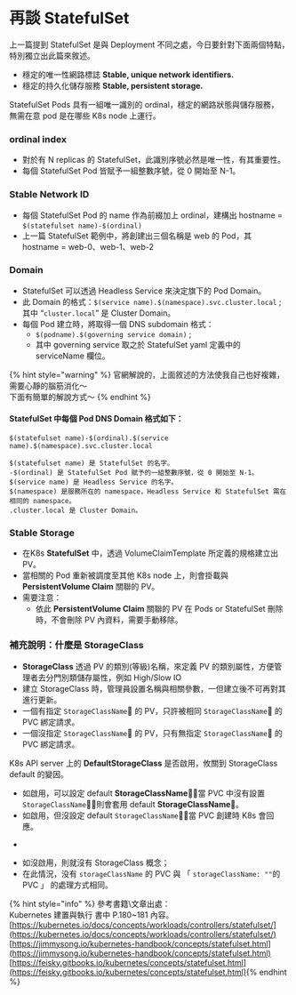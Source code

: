 # 再談 StatefulSet

上一篇提到 StatefulSet 是與 Deployment 不同之處，今日要針對下面兩個特點，特別獨立出此篇來敘述。

* 穩定的唯一性網路標誌 **Stable, unique network identifiers.**
* 穩定的持久化儲存服務 **Stable, persistent storage.**

StatefulSet Pods 具有一組唯一識別的 ordinal，穩定的網路狀態與儲存服務，  
無需在意 pod 是在哪些 K8s node 上運行。

### ordinal index

* 對於有 N replicas 的 StatefulSet，此識別序號必然是唯一性，有其重要性。
* 每個 StatefulSet Pod 皆賦予一組整數序號，從 0 開始至 N-1。

### Stable Network ID

* 每個 StatefulSet Pod 的 name 作為前綴加上 ordinal，建構出 hostname = `$(statefulset name)-$(ordinal)`
* 上一篇 StatefulSet 範例中，將創建出三個名稱是 web 的 Pod，其 hostname = web-0、web-1、web-2

### Domain

* StatefulSet 可以透過 Headless Service 來決定旗下的 Pod Domain。
* 此 Domain 的格式：`$(service name).$(namespace).svc.cluster.local` ; 其中 “`cluster.local`” 是 Cluster Domain。
* 每個 Pod 建立時，將取得一個 DNS subdomain 格式：
  * `$(podname).$(governing service domain)` ;
  * 其中 governing service 取之於 StatefulSet yaml 定義中的 serviceName 欄位。

{% hint style="warning" %}
官網解說的，上面敘述的方法使我自己也好複雜，需要心靜的腦筋消化～  
下面有簡單的解說方式～
{% endhint %}

#### StatefulSet 中每個 Pod DNS Domain 格式如下：

`$(statefulset name)-$(ordinal).$(service name).$(namespace).svc.cluster.local`

```text
$(statefulset name) 是 StatefulSet 的名字。
-$(ordinal) 是 StatefulSet Pod 賦予的一組整數序號，從 0 開始至 N-1。
$(service name) 是 Headless Service 的名字。
$(namespace) 是服務所在的 namespace，Headless Service 和 StatefulSet 需在相同的 namespace。
.cluster.local 是 Cluster Domain。
```

### Stable Storage

* 在K8s **StatefulSet** 中，透過 VolumeClaimTemplate 所定義的規格建立出 PV。
* 當相關的 Pod 重新被調度至其他 K8s node 上，則會掛載與 **PersistentVolume Claim** 關聯的 PV。
* 需要注意：
  * 依此 **PersistentVolume Claim** 關聯的 PV 在 Pods or StatefulSet 刪除時，不會刪除 PV 內資料，需要手動移除。

### 補充說明：什麼是 StorageClass

* **StorageClass** 透過 PV 的類別\(等級\)名稱，來定義 PV 的類別屬性，方便管理者去分門別類儲存屬性，例如 High/Slow IO
* 建立 StorageClass 時，管理員設置名稱與相關參數，一但建立後不可再對其進行更新。
* 一個有指定 `StorageClassName` 的 PV，只許被相同 `StorageClassName` 的 PVC 綁定請求。
* 一個沒指定 `StorageClassName` 的 PV，只有無指定 `StorageClassName` 的 PVC 綁定請求。

K8s API server 上的 **DefaultStorageClass** 是否啟用，攸關到 StorageClass default 的變因。

* 如啟用，可以設定 default **StorageClassName**，當 PVC 中沒有設置 `StorageClassName`，則會套用 default **StorageClassName**。
* 如啟用，但沒設定 default `StorageClassName`，當 PVC 創建時 K8s 會回應。
* ~~~~~~~~~~~~~~~~~~~~~~~~~~~~~~~~~~~~~~~~~~~~~~~~~~~~~~~~~~
* 如沒啟用，則就沒有 StorageClass 概念；
* 在此情況，没有 `storageClassName` 的 PVC 與 「 `storageClassName: ""`的 PVC 」 的處理方式相同。

{% hint style="info" %}
參考書籍\文章出處：   
Kubernetes 建置與執行 書中 P.180~181 內容。 [https://kubernetes.io/docs/concepts/workloads/controllers/statefulset/](https://kubernetes.io/docs/concepts/workloads/controllers/statefulset/) [https://jimmysong.io/kubernetes-handbook/concepts/statefulset.html](https://jimmysong.io/kubernetes-handbook/concepts/statefulset.html) [https://feisky.gitbooks.io/kubernetes/concepts/statefulset.html](https://feisky.gitbooks.io/kubernetes/concepts/statefulset.html)​
{% endhint %}



